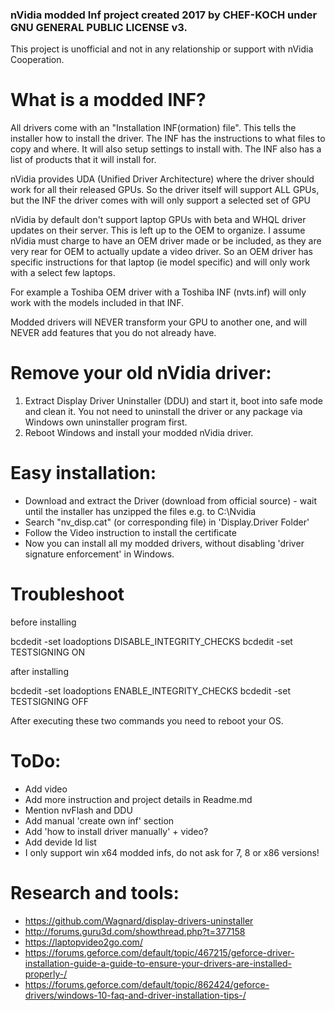 ### nVidia modded Inf project created 2017 by CHEF-KOCH under GNU GENERAL PUBLIC LICENSE v3.

This project is unofficial and not in any relationship or support with nVidia Cooperation. 



What is a modded INF?
===================

All drivers come with an "Installation INF(ormation) file". This tells the installer how to install the driver. The INF has the instructions to what files to copy and where. It will also setup settings to install with. The INF also has a list of products that it will install for.

nVidia provides UDA (Unified Driver Architecture) where the driver should work for all their released GPUs. So the driver itself will support ALL GPUs, but the INF the driver comes with will only support a selected set of GPU

nVidia by default don't support laptop GPUs with beta and WHQL driver updates on their server. This is left up to the OEM to organize. I assume nVidia must charge to have an OEM driver made or be included, as they are very rear for OEM to actually update a video driver. So an OEM driver has specific instructions for that laptop (ie model specific) and will only work with a select few laptops.

For example a Toshiba OEM driver with a Toshiba INF (nvts.inf) will only work with the models included in that INF.


Modded drivers will NEVER transform your GPU to another one, and will NEVER add features that you do not already have.



Remove your old nVidia driver:
===================

1) Extract Display Driver Uninstaller (DDU) and start it, boot into safe mode and clean it. You not need to uninstall the driver or any package via Windows own uninstaller program first. 
2) Reboot Windows and install your modded nVidia driver.





Easy installation:
===================


* Download and extract the Driver (download from official source) - wait until the installer has unzipped the files e.g. to C:\Nvidia
* Search "nv_disp.cat" (or corresponding file) in 'Display.Driver Folder'
* Follow the Video instruction to install the certificate
* Now you can install all my modded drivers, without disabling 'driver signature enforcement' in Windows.



Troubleshoot
===================


before installing

bcdedit -set loadoptions DISABLE_INTEGRITY_CHECKS
bcdedit -set TESTSIGNING ON



after installing

bcdedit -set loadoptions ENABLE_INTEGRITY_CHECKS
bcdedit -set TESTSIGNING OFF



After executing these two commands you need to reboot your OS.


ToDo:
======


* Add video
* Add more instruction and project details in Readme.md 
* Mention nvFlash and DDU
* Add manual 'create own inf' section
* Add 'how to install driver manually' + video?
* Add devide Id list
* I only support win x64 modded infs, do not ask for 7, 8 or x86 versions!


Research and tools:
===================

* https://github.com/Wagnard/display-drivers-uninstaller
* http://forums.guru3d.com/showthread.php?t=377158
* https://laptopvideo2go.com/
* https://forums.geforce.com/default/topic/467215/geforce-driver-installation-guide-a-guide-to-ensure-your-drivers-are-installed-properly-/
* https://forums.geforce.com/default/topic/862424/geforce-drivers/windows-10-faq-and-driver-installation-tips-/